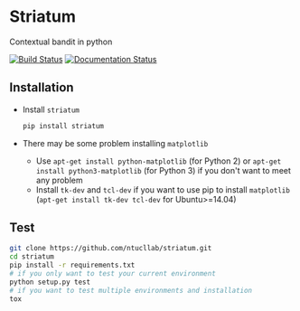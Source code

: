 # Striatum
Contextual bandit in python

[![Build Status](https://travis-ci.org/ntucllab/striatum.svg?branch=master)](https://travis-ci.org/ntucllab/striatum)
[![Documentation Status](https://readthedocs.org/projects/striatum/badge/?version=latest)](http://striatum.readthedocs.io/en/latest/?badge=latest)

## Installation

- Install `striatum`

  ```bash
  pip install striatum
  ```

- There may be some problem installing `matplotlib`
  - Use `apt-get install python-matplotlib` (for Python 2) or `apt-get install python3-matplotlib` (for Python 3) if you don't want to meet any problem
  - Install `tk-dev` and `tcl-dev` if you want to use pip to install `matplotlib` (`apt-get install tk-dev tcl-dev` for Ubuntu>=14.04)

## Test
```bash
git clone https://github.com/ntucllab/striatum.git
cd striatum
pip install -r requirements.txt
# if you only want to test your current environment
python setup.py test
# if you want to test multiple environments and installation
tox
```
